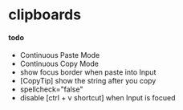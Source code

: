 # clipboards

#### todo

- Continuous Paste Mode
- Continuous Copy Mode
- show focus border when paste into Input 
- [CopyTip] show the string after you copy
- spellcheck="false"
- disable [ctrl + v shortcut] when Input is focued 
